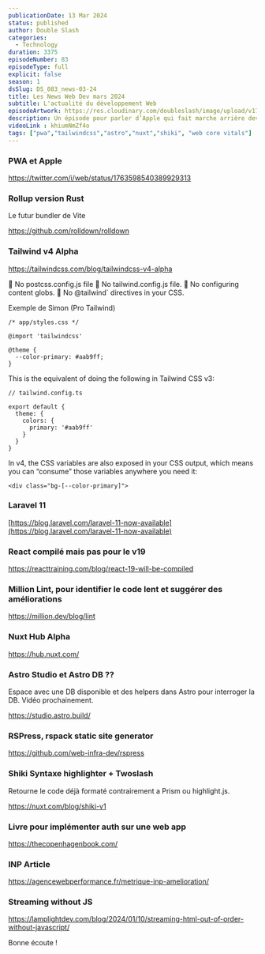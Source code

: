 ```yaml
---
publicationDate: 13 Mar 2024
status: published
author: Double Slash
categories:
  - Technology
duration: 3375
episodeNumber: 83
episodeType: full
explicit: false
season: 1
dsSlug: DS_083_news-03-24
title: Les News Web Dev mars 2024
subtitle: L'actualité du développement Web
episodeArtwork: https://res.cloudinary.com/doubleslash/image/upload/v1710311967/episode/ART_83_srvzdf.png
description: Un épisode pour parler d’Apple qui fait marche arrière devant la commission européenne, de Rust de plus en plus présent dans nos outils, de la version de Tailwind 4 qui arrive en version alpha, de Laravel 11, d’Astro qui n’arrête plus de nous surprendre et pleins d’autres choses.
videoLink : khiumNmZf4o
tags: ["pwa","tailwindcss","astro","nuxt","shiki", "web core vitals"]
---
```

### PWA et Apple

https://twitter.com/i/web/status/1763598540389929313

### Rollup version Rust

Le futur bundler de Vite

https://github.com/rolldown/rolldown

### Tailwind v4 Alpha

https://tailwindcss.com/blog/tailwindcss-v4-alpha

🚫 No postcss.config.js file
🚫 No tailwind.config.js file.
🚫 No configuring content globs.
🚫 No @tailwind` directives in your CSS.

Exemple de Simon (Pro Tailwind)

```
/* app/styles.css */

@import 'tailwindcss'

@theme {
  --color-primary: #aab9ff;
}
```

This is the equivalent of doing the following in Tailwind CSS v3:

```
// tailwind.config.ts

export default {
  theme: {
    colors: {
      primary: '#aab9ff'
    }
  }
}
```

In v4, the CSS variables are also exposed in your CSS output, which means you can “consume” those variables anywhere you need it:

```
<div class="bg-[--color-primary]">
```

### Laravel 11

[https://blog.laravel.com/laravel-11-now-available](https://blog.laravel.com/laravel-11-now-available)

### React compilé mais pas pour le v19

https://reacttraining.com/blog/react-19-will-be-compiled

### Million Lint, pour identifier le code lent et suggérer des améliorations

https://million.dev/blog/lint

### Nuxt Hub Alpha

https://hub.nuxt.com/

### Astro Studio et Astro DB ??

Espace avec une DB disponible et des helpers dans Astro pour interroger la DB.
Vidéo prochainement.

https://studio.astro.build/


### RSPress, rspack static site generator

https://github.com/web-infra-dev/rspress

### Shiki Syntaxe highlighter + Twoslash

Retourne le code déjà formaté contrairement a Prism ou highlight.js.

https://nuxt.com/blog/shiki-v1

### Livre pour implémenter auth sur une web app

https://thecopenhagenbook.com/

### INP Article

https://agencewebperformance.fr/metrique-inp-amelioration/

### Streaming without JS

https://lamplightdev.com/blog/2024/01/10/streaming-html-out-of-order-without-javascript/

Bonne écoute !




